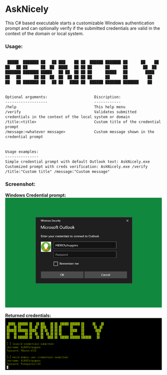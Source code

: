 # AskNicely
This C# based executable starts a customizable Windows authentication prompt and can optionally verify if the submitted credentials are valid in the context of the domain or local system. 


### Usage:
```

 █████  ███████ ██   ██ ███    ██ ██  ██████ ███████ ██      ██    ██
██   ██ ██      ██  ██  ████   ██ ██ ██      ██      ██       ██  ██
███████ ███████ █████   ██ ██  ██ ██ ██      █████   ██        ████
██   ██      ██ ██  ██  ██  ██ ██ ██ ██      ██      ██         ██
██   ██ ███████ ██   ██ ██   ████ ██  ██████ ███████ ███████    ██


Optional arguments:                     Discription:
-------------------                     ------------
/help                                   This help menu
/verify                                 Validates submitted credentials in the context of the local system or domain
/title:<title>                          Custom title of the credential prompt
/message:<whatever message>             Custom message shown in the credential prompt


Usage examples:
---------------
Simple credential prompt with default Outlook text: AskNicely.exe
Customized prompt with creds verification: AskNicely.exe /verify /title:"Custom title" /message:"Custom message"
```


### Screenshot:
<b>Windows Credential prompt:</b>
![Screenshot](https://github.com/pietermiske/AskNicely/blob/master/Screenshots/AskNicely_prompt.png?raw=true)

<b>Returned credentials:</b>
![Screenshot](https://github.com/pietermiske/AskNicely/blob/master/Screenshots/AskNicely_returned_creds.png?raw=true)
